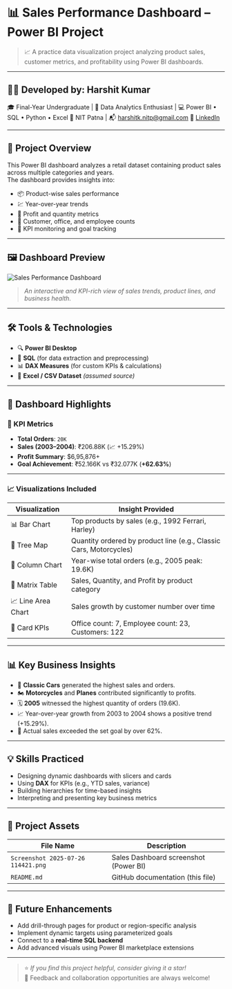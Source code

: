 # 📊 Sales Performance Dashboard – Power BI Project

> 📈 A practice data visualization project analyzing product sales, customer metrics, and profitability using Power BI dashboards.

---

## 👨‍💻 Developed by: **Harshit Kumar**

🎓 Final-Year Undergraduate | 🎯 Data Analytics Enthusiast | 💻 Power BI • SQL • Python  • Excel
📍 NIT Patna | 📬 harshitk.nitp@gmail.com 
🔗 [LinkedIn](https://www.linkedin.com/in/harshit-kumar-32bbb7271)

---

## 🧩 Project Overview

This Power BI dashboard analyzes a retail dataset containing product sales across multiple categories and years.  
The dashboard provides insights into:

- 📦 Product-wise sales performance  
- 💹 Year-over-year trends  
- 🧾 Profit and quantity metrics  
- 👤 Customer, office, and employee counts  
- 🧠 KPI monitoring and goal tracking

---

## 🖼️ Dashboard Preview

![Sales Performance Dashboard](./Screenshot%202025-07-26%20114421.png)

> *An interactive and KPI-rich view of sales trends, product lines, and business health.*

---

## 🛠️ Tools & Technologies

- 🔍 **Power BI Desktop**
- 🐬 **SQL** (for data extraction and preprocessing)
- 📊 **DAX Measures** (for custom KPIs & calculations)
- 📁 **Excel / CSV Dataset** *(assumed source)*

---

## 📂 Dashboard Highlights

### 📌 KPI Metrics
- **Total Orders**: `20K`
- **Sales (2003–2004)**: ₹206.88K (📈 +15.29%)
- **Profit Summary**: $6,95,876+
- **Goal Achievement**: ₹52.166K vs ₹32.077K (**+62.63%**)

---

### 📈 Visualizations Included

| Visualization                            | Insight Provided                                  |
|------------------------------------------|--------------------------------------------------|
| 📊 Bar Chart                              | Top products by sales (e.g., 1992 Ferrari, Harley) |
| 🧱 Tree Map                               | Quantity ordered by product line (e.g., Classic Cars, Motorcycles) |
| 📆 Column Chart                           | Year-wise total orders (e.g., 2005 peak: 19.6K)    |
| 🧾 Matrix Table                           | Sales, Quantity, and Profit by product category   |
| 📈 Line Area Chart                        | Sales growth by customer number over time         |
| 🔢 Card KPIs                              | Office count: 7, Employee count: 23, Customers: 122 |

---

## 📊 Key Business Insights

- 🚗 **Classic Cars** generated the highest sales and orders.
- 🏍️ **Motorcycles** and **Planes** contributed significantly to profits.
- 🗓️ **2005** witnessed the highest quantity of orders (19.6K).
- 📈 Year-over-year growth from 2003 to 2004 shows a positive trend (+15.29%).
- 🎯 Actual sales exceeded the set goal by over 62%.

---

## 💡 Skills Practiced

- Designing dynamic dashboards with slicers and cards
- Using **DAX** for KPIs (e.g., YTD sales, variance)
- Building hierarchies for time-based insights
- Interpreting and presenting key business metrics

---

## 📁 Project Assets

| File Name                              | Description                                |
|----------------------------------------|--------------------------------------------|
| `Screenshot 2025-07-26 114421.png`     | Sales Dashboard screenshot (Power BI)      |
| `README.md`                            | GitHub documentation (this file)           |

---

## 🔮 Future Enhancements

- Add drill-through pages for product or region-specific analysis  
- Implement dynamic targets using parameterized goals  
- Connect to a **real-time SQL backend**  
- Add advanced visuals using Power BI marketplace extensions

---


> ⭐ *If you find this project helpful, consider giving it a star!*  
> 💬 Feedback and collaboration opportunities are always welcome!

